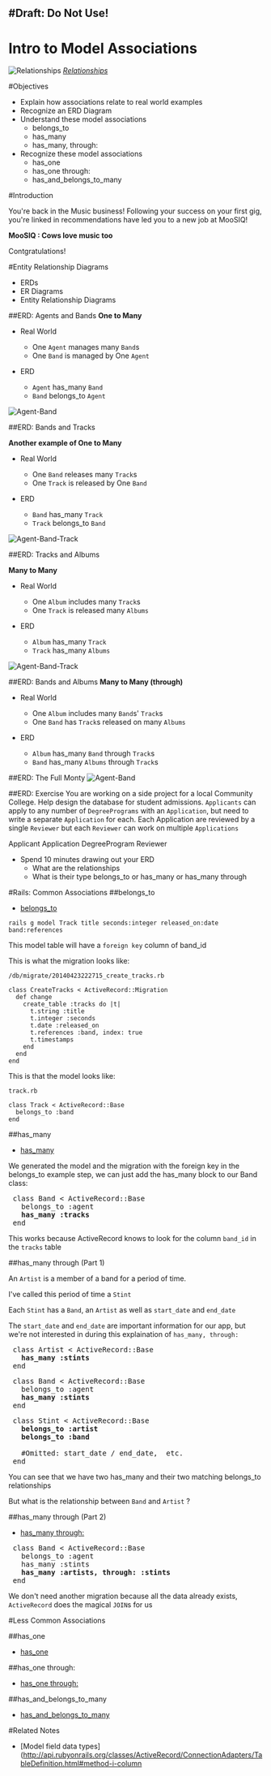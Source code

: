 
#Draft: Do Not Use!
---------
Intro to Model Associations
==================

![Relationships](http://clients.stujophoto.com/photos/i-DGskW2W/0/L/i-DGskW2W-L.jpg)
[_Relationships_](http://clients.stujophoto.com/)


#Objectives
* Explain how associations relate to real world examples
* Recognize an ERD Diagram
* Understand these model associations
	* belongs_to
	* has_many
	* has_many, through: 
* Recognize these model associations
	* has_one
	* has_one   through:
	* has_and_belongs_to_many
	
#Introduction

You're back in the Music business! Following your success on your first gig, you're linked in recommendations have led you to a new job at MooSIQ!

**MooSIQ : Cows love music too**

Contgratulations!


#Entity Relationship Diagrams

* ERDs
* ER Diagrams
* Entity Relationship Diagrams

##ERD: Agents and Bands
__One to Many__

* Real World
  * One `Agent` manages many `Band`s
  * One `Band` is managed by One `Agent`

* ERD
  * `Agent` has_many `Band`
  * `Band` belongs_to `Agent`
  
![Agent-Band](AgentBand.png)

##ERD: Bands and Tracks

__Another example of One to Many__

* Real World
  * One `Band` releases many `Track`s
  * One `Track` is released by One `Band`

* ERD
  * `Band` has_many `Track`
  * `Track` belongs_to `Band`


![Agent-Band-Track](AgentBandTrack.png)


##ERD: Tracks and Albums

__Many to Many__

* Real World
  * One `Album` includes many `Track`s
  * One `Track` is released many `Albums`

* ERD
  * `Album` has_many `Track`
  * `Track` has_many `Albums`


![Agent-Band-Track](AgentBandTrackAlbum.png)

##ERD: Bands and Albums
__Many to Many (through)__

* Real World
  * One `Album` includes many `Band`s' `Track`s
  * One `Band` has `Track`s released on many `Albums`

* ERD
  * `Album` has_many `Band` through `Track`s
  * `Band` has_many `Albums` through `Track`s

##ERD: The Full Monty
![Agent-Band](AgentBandTrackAlbumArtistStint.png)


##ERD: Exercise
You are working on a side project for a local Community College.
Help design the database for student admissions. `Applicants` can apply to any number of `DegreePrograms` with an `Application`, but need to write a separate `Application` for each. Each Application are reviewed by a single `Reviewer` but each `Reviewer` can work on multiple `Applications`

Applicant
Application
DegreeProgram
Reviewer

* Spend 10 minutes drawing out your ERD
  * What are the relationships
  * What is their type belongs_to or has_many or has_many through


#Rails: Common Associations
##belongs_to

* [belongs_to](http://guides.rubyonrails.org/association_basics.html#the-belongs-to-association)

```
rails g model Track title seconds:integer released_on:date band:references
```

This model table will have a `foreign key` column of band_id

This is what the migration looks like:

`/db/migrate/20140423222715_create_tracks.rb`


```
class CreateTracks < ActiveRecord::Migration
  def change
    create_table :tracks do |t|
      t.string :title
      t.integer :seconds
      t.date :released_on
      t.references :band, index: true
      t.timestamps
    end
  end
end

```

This is that the model looks like:

`track.rb`

```
class Track < ActiveRecord::Base
  belongs_to :band
end
```

##has_many

* [has_many](http://guides.rubyonrails.org/association_basics.html#the-has-many-association)

We generated the model and the migration with the foreign key in the belongs_to example step, we can just add the has_many block to our Band class:


<pre>
 class Band < ActiveRecord::Base
   belongs_to :agent
   <b>has_many :tracks</b>
 end
</pre>

This works because ActiveRecord knows to look for the column `band_id` in the `tracks` table
 
##has_many through (Part 1)

An `Artist` is a member of a band for a period of time.

I've called this period of time a `Stint`

Each `Stint` has a `Band`, an `Artist` as well as `start_date` and `end_date`

The `start_date` and `end_date` are important information for our app, but we're not interested in during this explaination of `has_many, through: `

<pre>
 class Artist < ActiveRecord::Base
   <b>has_many :stints</b>
 end
</pre>

<pre>
 class Band < ActiveRecord::Base
   belongs_to :agent
   <b>has_many :stints</b>
 end
</pre>

<pre>
 class Stint < ActiveRecord::Base
   <b>belongs_to :artist</b>
   <b>belongs_to :band</b>
   
   #Omitted: start_date / end_date,  etc.
 end
</pre>

You can see that we have two has_many and their two matching belongs_to relationships

But what is the relationship between `Band` and `Artist` ?

##has_many through (Part 2)

* [has_many through:](http://guides.rubyonrails.org/association_basics.html#the-has-many-through-association)

<pre>
 class Band < ActiveRecord::Base
   belongs_to :agent
   has_many :stints
   <b>has_many :artists, through: :stints</b>
 end
</pre>

We don't need another migration because all the data already exists, `ActiveRecord` does the magical `JOIN`s for us

#Less Common Associations

##has_one

* [has_one](http://guides.rubyonrails.org/association_basics.html#the-has-one-association)


##has_one through:

* [has_one through:](http://guides.rubyonrails.org/association_basics.html#the-has-one-through-association)


##has_and_belongs_to_many

* [has_and_belongs_to_many](http://guides.rubyonrails.org/association_basics.html#has-and-belongs-to-many-association-reference)


#Related Notes

* [Model field data types](http://api.rubyonrails.org/classes/ActiveRecord/ConnectionAdapters/TableDefinition.html#method-i-column

